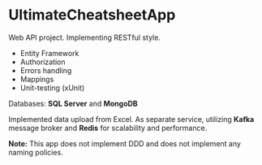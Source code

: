 # UltimateCheatsheetApp

Web API project. Implementing RESTful style.

* Entity Framework
* Authorization
* Errors handling
* Mappings
* Unit-testing (xUnit)

Databases: **SQL Server** and **MongoDB**

Implemented data upload from Excel. As separate service, utilizing **Kafka** message broker and **Redis** for scalability and performance.

**Note:** This app does not implement DDD and does not implement any naming policies.
